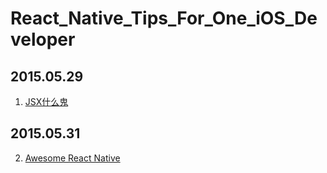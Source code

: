 # React_Native_Tips_For_One_iOS_Developer

## 2015.05.29

1. [JSX什么鬼](http://www.ruanyifeng.com/blog/2015/03/react.html)

## 2015.05.31

2. [Awesome React Native](https://github.com/jondot/awesome-react-native)